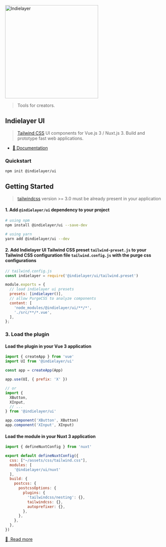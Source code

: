 <a href="https://indielayer.com/">
  <img src="https://user-images.githubusercontent.com/3942799/90314498-25807a80-df0c-11ea-9e3a-b2b919bc9f10.png" alt="Indielayer" width="300" />
</a>

> Tools for creators.

## Indielayer UI

> [Tailwind CSS](https://tailwindcss.com) UI components for Vue.js 3 / Nuxt.js 3. Build and prototype fast web applications.

- [📖 Documentation](https://indielayer.com/ui)

### Quickstart
```bash
npm init @indielayer/ui
```

## Getting Started

> [tailwindcss](https://tailwindcss.com) version >= 3.0 must be already present in your application

#### 1. Add `@indielayer/ui` dependency to your project

```bash
# using npm
npm install @indielayer/ui --save-dev

# using yarn
yarn add @indielayer/ui --dev
```

#### 2. Add Indielayer UI Tailwind CSS preset `tailwind-preset.js` to your Tailwind CSS configuration file `tailwind.config.js` with the purge css configurations

```javascript
// tailwind.config.js
const indielayer = require('@indielayer/ui/tailwind.preset')

module.exports = {
  // load indielayer ui presets
  presets: [indielayer()],
  // allow PurgeCSS to analyze components
  content: [
    'node_modules/@indielayer/ui/**/*',
    './src/**/*.vue',
  ],
};
```

### 3. Load the plugin
#### Load the plugin in your Vue 3 application

```javascript
import { createApp } from 'vue'
import UI from '@indielayer/ui'

const app = createApp(App)

app.use(UI, { prefix: 'X' })

// or
import {
  XButton,
  XInput,
  // ...
} from '@indielayer/ui'

app.component('XButton', XButton)
app.component('XInput', XInput)
```

#### Load the module in your Nuxt 3 application

```javascript
import { defineNuxtConfig } from 'nuxt'

export default defineNuxtConfig({
  css: ["~/assets/css/tailwind.css"],
  modules: [
    '@indielayer/ui/nuxt'
  ],
  build: {
    postcss: {
      postcssOptions: {
        plugins: {
          'tailwindcss/nesting': {},
          tailwindcss: {},
          autoprefixer: {},
        },
      },
    },
  },
})
```

[📖 &nbsp;Read more](https://indielayer.com/ui)
